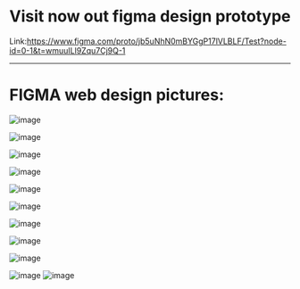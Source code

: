 
# Visit now out figma design prototype<br/>
Link:https://www.figma.com/proto/jb5uNhN0mBYGgP17lVLBLF/Test?node-id=0-1&t=wmuuILl9Zqu7Cj9Q-1
<hr/>

# FIGMA web design pictures:<br/>
![image](https://github.com/user-attachments/assets/83be87d4-8451-433a-8523-1e78ef289681)

![image](https://github.com/user-attachments/assets/85690154-28c3-4503-b4b2-fea1d22e595e)

![image](https://github.com/user-attachments/assets/632ef7a0-0017-4c49-8d80-6cc9595cf295)


![image](https://github.com/user-attachments/assets/55c471df-fb3e-446a-9511-213ad49fe575)

![image](https://github.com/user-attachments/assets/6412c7da-ebaf-4263-bbdb-e384194d5df5)

![image](https://github.com/user-attachments/assets/2a023dc1-5f04-4455-8a65-66a7b57ff688)


![image](https://github.com/user-attachments/assets/11612157-fee1-4810-9252-3d78f381d843)

![image](https://github.com/user-attachments/assets/aa5de406-fcfa-4322-b029-7c198311e8c7)

![image](https://github.com/user-attachments/assets/290e8c07-7725-4c55-94a4-b72fae81d4da)

![image](https://github.com/user-attachments/assets/730c513f-499e-4f0d-a304-3484d9520abf)
![image](https://github.com/user-attachments/assets/cc10911b-1251-4562-aacf-54fda094a8ed)
